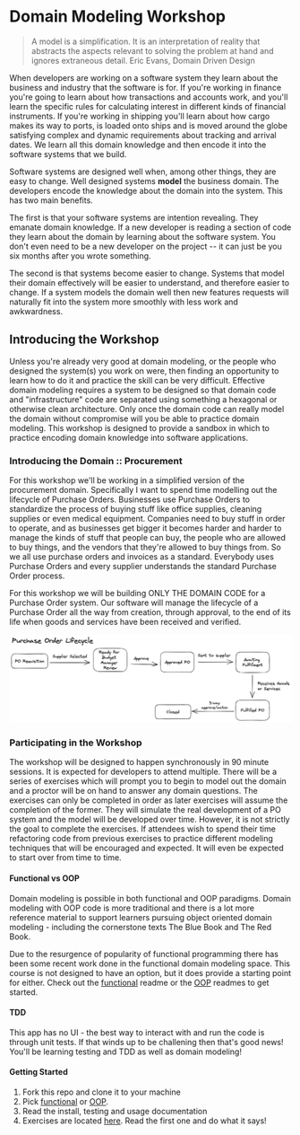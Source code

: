 # Domain Modeling Workshop

> A model is a simplification. It is an interpretation of reality that abstracts the aspects relevant to solving the problem at hand and ignores extraneous detail.
> Eric Evans, Domain Driven Design

When developers are working on a software system they learn about the business and industry that the software is for. If you're working in finance you're going to learn about how transactions and accounts work, and you'll learn the specific rules for calculating interest in different kinds of financial instruments. If you're working in shipping you'll learn about how cargo makes its way to ports, is loaded onto ships and is moved around the globe satisfying complex and dynamic requirements about tracking and arrival dates. We learn all this domain knowledge and then encode it into the software systems that we build.

Software systems are designed well when, among other things, they are easy to change. Well designed systems **model** the business domain. The developers encode the knowledge about the domain into the system. This has two main benefits.

The first is that your software systems are intention revealing. They emanate domain knowledge. If a new developer is reading a section of code they learn about the domain by learning about the software system. You don't even need to be a new developer on the project -- it can just be you six months after you wrote something.

The second is that systems become easier to change. Systems that model their domain effectively will be easier to understand, and therefore easier to change. If a system models the domain well then new features requests will naturally fit into the system more smoothly with less work and awkwardness.

## Introducing the Workshop

Unless you're already very good at domain modeling, or the people who designed the system(s) you work on were, then finding an opportunity to learn how to do it and practice the skill can be very difficult. Effective domain modeling requires a system to be designed so that domain code and "infrastructure" code are separated using something a hexagonal or otherwise clean architecture. Only once the domain code can really model the domain without compromise will you be able to practice domain modeling. This workshop is designed to provide a sandbox in which to practice encoding domain knowledge into software applications.

### Introducing the Domain :: Procurement

For this workshop we'll be working in a simplified version of the procurement domain. Specifically I want to spend time modelling out the lifecycle of Purchase Orders. Businesses use Purchase Orders to standardize the process of buying stuff like office supplies, cleaning supplies or even medical equipment. Companies need to buy stuff in order to operate, and as businesses get bigger it becomes harder and harder to manage the kinds of stuff that people can buy, the people who are allowed to buy things, and the vendors that they're allowed to buy things from. So we all use purchase orders and invoices as a standard. Everybody uses Purchase Orders and every supplier understands the standard Purchase Order process.

For this workshop we will be building ONLY THE DOMAIN CODE for a Purchase Order system. Our software will manage the lifecycle of a Purchase Order all the way from creation, through approval, to the end of its life when goods and services have been received and verified.

![Flow of a Purchase Order through its states](./PO-lifecycle.png)

### Participating in the Workshop

The workshop will be designed to happen synchronously in 90 minute sessions. It is expected for developers to attend multiple. There will be a series of exercises which will prompt you to begin to model out the domain and a proctor will be on hand to answer any domain questions. The exercises can only be completed in order as later exercises will assume the completion of the former. They will simulate the real development of a PO system and the model will be developed over time. However, it is not strictly the goal to complete the exercises. If attendees wish to spend their time refactoring code from previous exercises to practice different modeling techniques that will be encouraged and expected. It will even be expected to start over from time to time.

#### Functional vs OOP

Domain modeling is possible in both functional and OOP paradigms. Domain modeling with OOP code is more traditional and there is a lot more reference material to support learners pursuing object oriented domain modeling - including the cornerstone texts The Blue Book and The Red Book.

Due to the resurgence of popularity of functional programming there has been some recent work done in the functional domain modeling space. This course is not designed to have an option, but it does provide a starting point for either. Check out the [functional](/functional) readme or the [OOP](/oop) readmes to get started.

#### TDD

This app has no UI - the best way to interact with and run the code is through unit tests. If that winds up to be challening then that's good news! You'll be learning testing and TDD as well as domain modeling!

#### Getting Started

1. Fork this repo and clone it to your machine
1. Pick [functional](/functional) or [OOP](/oop).
1. Read the install, testing and usage documentation
1. Exercises are located [here](/exercises). Read the first one and do what it says!
